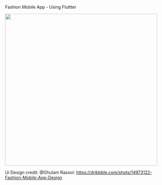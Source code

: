 Fashion Mobile App - Using Fluttter

<img src="https://cdn.dribbble.com/users/1615584/screenshots/14973122/media/347fdfd34ad38b7d5bf0cb690d66dd10.jpg?compress=1&resize=1600x1200" width="500">

Ui Design credit: @Ghulam Rasool: https://dribbble.com/shots/14973122-Fashion-Mobile-App-Design
